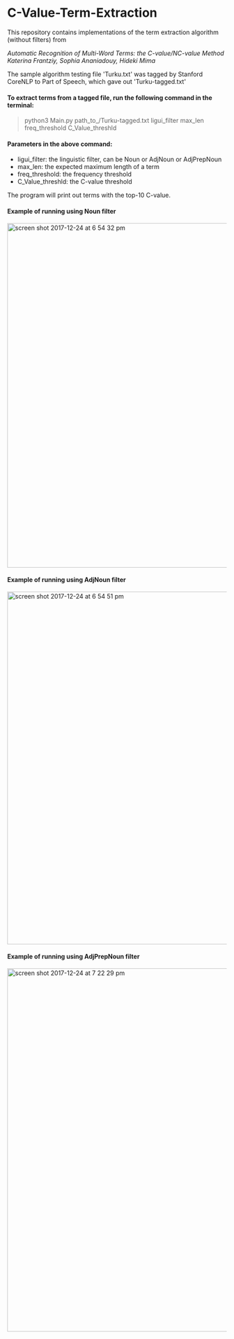 # C-Value-Term-Extraction

This repository contains implementations of the term extraction algorithm (without filters) from

*Automatic Recognition of Multi-Word Terms: the C-value/NC-value Method
Katerina Frantziy, Sophia Ananiadouy, Hideki Mima*

The sample algorithm testing file 'Turku.txt' was tagged by Stanford CoreNLP to Part of Speech, which gave out 'Turku-tagged.txt'

#### To extract terms from a tagged file, run the following command in the terminal:
>python3 Main.py path_to_/Turku-tagged.txt ligui_filter max_len freq_threshold C_Value_threshld

#### Parameters in the above command:
- ligui_filter: the linguistic filter, can be Noun or AdjNoun or AdjPrepNoun
- max_len: the expected maximum length of a term
- freq_threshold: the frequency threshold 
- C_Value_threshld: the C-value threshold

The program will print out terms with the top-10 C-value.

#### Example of running using Noun filter
<img width="789" alt="screen shot 2017-12-24 at 6 54 32 pm" src="https://user-images.githubusercontent.com/18735754/34328005-148f3c08-e8dc-11e7-99df-9b2d7167da9c.png">

#### Example of running using AdjNoun filter
<img width="808" alt="screen shot 2017-12-24 at 6 54 51 pm" src="https://user-images.githubusercontent.com/18735754/34328125-b5880426-e8de-11e7-9650-a994dc978fc1.png">

#### Example of running using AdjPrepNoun filter
<img width="832" alt="screen shot 2017-12-24 at 7 22 29 pm" src="https://user-images.githubusercontent.com/18735754/34328165-d57e5b30-e8df-11e7-9cc5-26b0dd0dc8aa.png">
